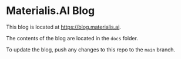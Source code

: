 Materialis.AI Blog
==================

This blog is located at https://blog.materialis.ai.

The contents of the blog are located in the `docs` folder.

To update the blog, push any changes to this repo to the `main` branch.

